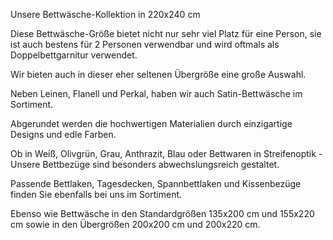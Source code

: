 Unsere Bettwäsche-Kollektion in 220x240 cm

Diese Bettwäsche-Größe bietet nicht nur sehr viel Platz für eine Person, sie ist auch bestens für 2 Personen verwendbar und wird oftmals als Doppelbettgarnitur verwendet.

Wir bieten auch in dieser eher seltenen Übergröße eine große Auswahl.

Neben Leinen, Flanell und Perkal, haben wir auch Satin-Bettwäsche im Sortiment.

Abgerundet werden die hochwertigen Materialien durch einzigartige Designs und edle Farben.

Ob in Weiß, Olivgrün, Grau, Anthrazit, Blau oder Bettwaren in Streifenoptik - Unsere Bettbezüge sind besonders abwechslungsreich gestaltet.

Passende Bettlaken, Tagesdecken, Spannbettlaken und Kissenbezüge finden Sie ebenfalls bei uns im Sortiment.

Ebenso wie Bettwäsche in den Standardgrößen 135x200 cm und 155x220 cm sowie in den Übergrößen 200x200 cm und 200x220 cm.
